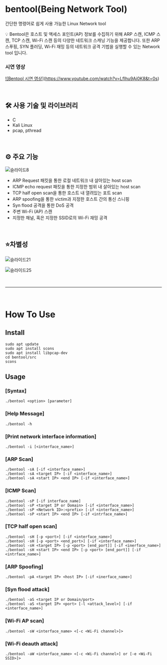 # bentool(Being Network Tool)

간단한 명령어로 쉽게 사용 가능한 Linux Network tool

<aside>
💡 Bentool은 호스트 및 액세스 포인트(AP) 정보를 수집하기 위해 ARP 스캔, ICMP 스캔, TCP 스캔, Wi-Fi 스캔 등의 다양한 네트워크 스캐닝 기능을 제공합니다. 또한 ARP 스푸핑, SYN 플러딩, Wi-Fi 재밍 등의 네트워크 공격 기법을 실행할 수 있는 Network tool 입니다.
</aside>

### 시연 영상

[![Bentool 시연 영상]](http://img.youtube.com/vi/LfIhu9Ai0K8/0.jpg)(https://www.youtube.com/watch?v=LfIhu9Ai0K8&t=0s)

<br/>

## 🛠️ 사용 기술 및 라이브러리

- C
- Kali Linux
- pcap, pthread

<br/>

## ⚙️ 주요 기능

![슬라이드8](https://github.com/dev1ck/bentool/assets/96347313/15c69642-d3b0-4cb7-851a-fe8ad73af3a8)

- ARP Request 패킷을 통한 로컬 네트워크 내 살아있는 host scan
- ICMP echo request 패킷을 통한 지정한 범위 내 살아있는 host scan
- TCP half open scan을 통한 호스트 내 열려있는 포트 scan
- ARP spoofing을 통한 victim과 지정한 호스트 간의 통신 스니핑
- Syn flood 공격을 통한 DoS 공격
- 주변 Wi-Fi (AP) 스캔
- 지정한 채널, 혹은 지정한 SSID로의 Wi-Fi 재밍 공격

<br/>

## ⭐차별성

![슬라이드21](https://github.com/dev1ck/bentool/assets/96347313/3addd075-5c4a-4efc-8707-d53c54dae055)

![슬라이드25](https://github.com/dev1ck/bentool/assets/96347313/fa03ad16-1c8c-4e26-a624-2772a2ae0567)

<br/>

---

<br/>

# How To Use

## Install

```
sudo apt update
sudo apt install scons
sudo apt install libpcap-dev
cd bentool/src
scons
```

## Usage

### [Syntax]

```
./bentool <option> [parameter]
```

### [Help Message]

```
./bentool -h
```

### [Print network interface information]

```
./bentool -i [<interface_name>]
```

### [ARP Scan]

```
./bentool -sA [-if <interface_name>]
./bentool -sA <target IP> [-if <interface_name>]
./bentool -sA <start IP> <end IP> [-if <interface_name>]
```

### [ICMP Scan]

```
./bentool -sP [-if interface_name]
./bentool -sP <target IP or Domain> [-if <interface_name>]
./bentool -sP <Network ID>:<prefix> [-if <interface_name>]
./bentool -sP <start IP> <end IP> [-if <intrface_name>]
```

### [TCP half open scan]

```
./bentool -sH [-p <port>] [-if <interface_name>]
./bentool -sH [-p <port> <end_port>] [-if <interface_name>]
./bentool -sH <target IP> [-p <port> [end_port]] [-if <inerface_name>]
./bentool -sH <start IP> <end IP> [-p <port> [end_port]] [-if <intrface_name>]
```

### [ARP Spoofing]

```
./bentool -pA <target IP> <host IP> [-if <inerface_name>]
```

### [Syn flood attack]

```
./bentool -aS <target IP or Domain/port>
./bentool -aS <target IP> <port> [-l <attack_level>] [-if <interface_name>]
```

### [Wi-Fi AP scan]

```
./bentool -sW <interface_name> <[-c <Wi-Fi channel>]>
```

### [Wi-Fi deauth attack]

```
./bentool -aW <interface_name> <[-c <Wi-Fi channel>] or [-e <Wi-Fi SSID>]>
```
